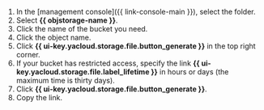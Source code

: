 1. In the [management console]({{ link-console-main }}), select the folder.
1. Select **{{ objstorage-name }}**.
1. Click the name of the bucket you need.
1. Click the object name.
1. Click **{{ ui-key.yacloud.storage.file.button_generate }}** in the top right corner.
1. If your bucket has restricted access, specify the link **{{ ui-key.yacloud.storage.file.label_lifetime }}** in hours or days (the maximum time is thirty days).
1. Click **{{ ui-key.yacloud.storage.file.button_generate }}**.
1. Copy the link.